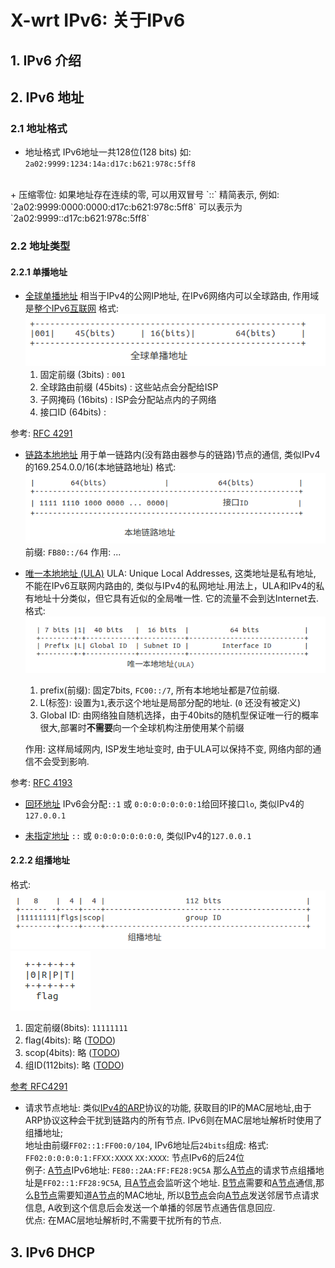 # X-wrt IPv6: 关于IPv6

## 1. IPv6 介绍

## 2. IPv6 地址
### 2.1 地址格式
+ 地址格式
IPv6地址一共128位(128 bits)
如: `2a02:9999:1234:14a:d17c:b621:978c:5ff8` 
<br>
+ 压缩零位: 如果地址存在连续的零, 可以用双冒号 `::` 精简表示,
例如: `2a02:9999:0000:0000:d17c:b621:978c:5ff8` 可以表示为 `2a02:9999::d17c:b621:978c:5ff8`

### 2.2 地址类型
#### 2.2.1  单播地址
+ [全球单播地址](#) 
相当于IPv4的公网IP地址, 在IPv6网络内可以全球路由, 作用域是[整个IPv6互联网](#)
格式:
![](./img/global-ipv6-unicast.png)
  1. 固定前缀 (3bits) :  `001`
  2. 全球路由前缀 (45bits) : 这些站点会分配给ISP
  3. 子网掩码 (16bits) : ISP会分配站点内的子网络
  4. 接口ID (64bits) : 
   
参考: [RFC 4291](https://tools.ietf.org/html/rfc3587)
<br>

+ [链路本地地址](#)
用于单一链路内(没有路由器参与的链路)节点的通信, 类似IPv4的169.254.0.0/16(本地链路地址)
格式:
![](./img/local-link-ipv6-unicast.png)
前缀: `FB80::/64`
作用: ...

+ [唯一本地地址 (ULA)](#)
ULA:  Unique Local Addresses, 这类地址是私有地址, 不能在IPv6互联网内路由的, 类似与IPv4的私网地址.用法上，ULA和IPv4的私有地址十分类似，但它具有近似的全局唯一性. 它的流量不会到达Internet去.<br>
格式:
![](./img/unique-local-address-format.png)
  1. prefix(前缀): 固定7bits, `FC00::/7`, 所有本地地址都是7位前缀.
  2. L(标签): 设置为`1`,表示这个地址是局部分配的地址. (`0` 还没有被定义)
  3. Global ID: 由网络独自随机选择，由于40bits的随机型保证唯一行的概率很大,部署时**不需要**向一个全球机构注册使用某个前缀

   作用: 这样局域网内, ISP发生地址变时, 由于ULA可以保持不变, 网络内部的通信不会受到影响.



参考: [RFC 4193](https://tools.ietf.org/html/rfc4193)
<br>

+ [回环地址](#)
  IPv6会分配`::1` 或 `0:0:0:0:0:0:0:1`给回环接口`lo`, 类似IPv4的`127.0.0.1`

+ [未指定地址](#)
  `::` 或 `0:0:0:0:0:0:0:0`, 类似IPv4的`127.0.0.1`

#### 2.2.2 组播地址
格式:
![](./img/ipv6-mutilcast-address-format.png)
![](./img/ipv6-mutilcast-address-flag-format.png)
1. 固定前缀(8bits): `11111111`
2. flag(4bits): 略 ([TODO](#))
3. scop(4bits): 略 ([TODO](#))
4. 组ID(112bits): 略 ([TODO](#))
   
[参考 RFC4291](https://tools.ietf.org/html/rfc4291#section-2.7)


+ 请求节点地址:
类似[IPv4的ARP](#)协议的功能, 获取目的IP的MAC层地址,由于ARP协议这种会干扰到链路内的所有节点. IPv6则在MAC层地址解析时使用了组播地址;<br>
地址由前缀`FF02::1:FF00:0/104`, IPv6地址后`24bits`组成:
格式: `FF02:0:0:0:0:1:FFXX:XXXX`
`XX:XXXX`: 节点IPv6的后24位<br>
例子:
[A节点](#)IPv6地址: `FE80::2AA:FF:FE28:9C5A`
那么[A节点](#)的请求节点组播地址是`FF02::1:FF28:9C5A`, 且[A节点](#)会监听这个地址.
[B节点](#)需要和[A节点](#)通信,那么[B节点](#)需要知道[A节点](#)的MAC地址, 所以[B节点](#)会向[A节点](#)发送邻居节点请求信息, A收到这个信息后会发送一个单播的邻居节点通告信息回应.<br>
优点: 在MAC层地址解析时,不需要干扰所有的节点.

## 3. IPv6 DHCP

